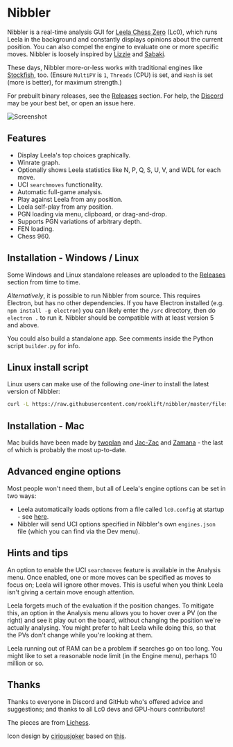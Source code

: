 # Nibbler

Nibbler is a real-time analysis GUI for [Leela Chess Zero](http://lczero.org/play/quickstart/) (Lc0), which runs Leela in the background and constantly displays opinions about the current position. You can also compel the engine to evaluate one or more specific moves. Nibbler is loosely inspired by [Lizzie](https://github.com/featurecat/lizzie) and [Sabaki](https://github.com/SabakiHQ/Sabaki).

These days, Nibbler more-or-less works with traditional engines like [Stockfish](https://stockfishchess.org/), too. (Ensure `MultiPV` is `1`, `Threads` (CPU) is set, and `Hash` is set (more is better), for maximum strength.)

For prebuilt binary releases, see the [Releases](https://github.com/rooklift/nibbler/releases) section. For help, the [Discord](https://discordapp.com/invite/pKujYxD) may be your best bet, or open an issue here.

![Screenshot](https://user-images.githubusercontent.com/16438795/270297798-a432ea17-3601-4143-bddb-97420a0d6e6c.png)

## Features

* Display Leela's top choices graphically.
* Winrate graph.
* Optionally shows Leela statistics like N, P, Q, S, U, V, and WDL for each move.
* UCI `searchmoves` functionality.
* Automatic full-game analysis.
* Play against Leela from any position.
* Leela self-play from any position.
* PGN loading via menu, clipboard, or drag-and-drop.
* Supports PGN variations of arbitrary depth.
* FEN loading.
* Chess 960.

## Installation - Windows / Linux

Some Windows and Linux standalone releases are uploaded to the [Releases](https://github.com/rooklift/nibbler/releases) section from time to time.

*Alternatively*, it is possible to run Nibbler from source. This requires Electron, but has no other dependencies. If you have Electron installed (e.g. `npm install -g electron`) you can likely enter the `/src` directory, then do `electron .` to run it. Nibbler should be compatible with at least version 5 and above.

You could also build a standalone app. See comments inside the Python script `builder.py` for info.

## Linux install script

Linux users can make use of the following *one-liner* to install the latest version of Nibbler:

```bash
curl -L https://raw.githubusercontent.com/rooklift/nibbler/master/files/scripts/install.sh | bash
```

## Installation - Mac

Mac builds have been made by [twoplan](https://github.com/twoplan/Nibbler-for-macOS) and [Jac-Zac](https://github.com/Jac-Zac/Nibbler_MacOS) and [Zamana](https://github.com/Zamana/nibbler) - the last of which is probably the most up-to-date.

## Advanced engine options

Most people won't need them, but all of Leela's engine options can be set in two ways:

* Leela automatically loads options from a file called `lc0.config` at startup - see [here](https://lczero.org/play/configuration/flags/#config-file).
* Nibbler will send UCI options specified in Nibbler's own `engines.json` file (which you can find via the Dev menu).

## Hints and tips

An option to enable the UCI `searchmoves` feature is available in the Analysis menu. Once enabled, one or more moves can be specified as moves to focus on; Leela will ignore other moves. This is useful when you think Leela isn't giving a certain move enough attention.

Leela forgets much of the evaluation if the position changes. To mitigate this, an option in the Analysis menu allows you to hover over a PV (on the right) and see it play out on the board, without changing the position we're actually analysing. You might prefer to halt Leela while doing this, so that the PVs don't change while you're looking at them.

Leela running out of RAM can be a problem if searches go on too long. You might like to set a reasonable node limit (in the Engine menu), perhaps 10 million or so.

## Thanks

Thanks to everyone in Discord and GitHub who's offered advice and suggestions; and thanks to all Lc0 devs and GPU-hours contributors!

The pieces are from [Lichess](https://lichess.org/).

Icon design by [ciriousjoker](https://github.com/ciriousjoker) based on [this](https://www.svgrepo.com/svg/155301/chess).
